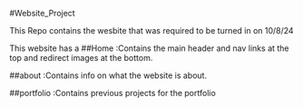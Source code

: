 #Website_Project

This Repo contains the wesbite that was required to be turned in on 10/8/24

This website has a
##Home :Contains the main header and nav links at the top and redirect images at the bottom.

##about :Contains info on what the website is about.

##portfolio :Contains previous projects for the portfolio
